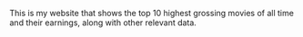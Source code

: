 This is my website that shows the top 10 highest grossing movies of all time and their earnings, along with other relevant data.
